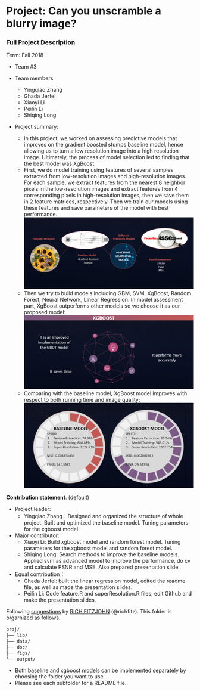 # Project: Can you unscramble a blurry image? 


### [Full Project Description](doc/project3_desc.md)

Term: Fall 2018

+ Team #3
+ Team members
	+ Yingqiao Zhang
	+ Ghada Jerfel
	+ Xiaoyi Li
	+ Peilin Li
	+ Shiqing Long

+ Project summary: 
	+ In this project, we worked on assessing predictive models that improves on the gradient boosted stumps baseline model, hence allowing us to turn a low resolution image into a high resolution image. Ultimately, the process of model selection led to finding that the best model was XgBoost.
	+ First, we do model training using features of several samples extracted from low-resolution images and high-resolution images. For each sample, we extract features from the nearest 8 neighbor pixels in the low-resolution images and extract features from 4 corresponding pixels in high-resolution images, then we save them in 2 feature matrices, respectively. Then we train our models using these features and save parameters of the model with best performance.
	![screenshot](model_baseline/doc/doc1.png)
	+ Then we try to build models including GBM, SVM, XgBoost, Random Forest, Neural Network, Linear Regression. In model assessment part, XgBoost outperforms other models so we choose it as our proposed model:
	![screenshot](model_baseline/doc/doc2.png)
	+ Comparing with the baseline model, XgBoost model improves with respect to both running time and image quality:
	![screenshot](model_baseline/doc/doc3.png)
	
	
	
**Contribution statement**: ([default](doc/a_note_on_contributions.md))
+ Project leader:
	+ Yingqiao Zhang：Designed and organized the structure of whole project. Built and optimized the baseline model. Tuning parameters for the xgboost model. 
+ Major contributor:
	+ Xiaoyi Li: Build xgboost model and random forest model. Tuning parameters for the xgboost model and random forest model.
	+ Shiqing Long: Search methods to improve the baseline models. Applied svm as advanced model to improve the performance, do cv and calculate PSNR and MSE. Also prepared presentation slide.
+ Equal contribution：
	+ Ghada Jerfel: built the linear regression model, edited the readme file, as well as made the presentation slides.
	+ Peilin Li: Code feature.R and superResolution.R files, edit Github and make the presentation slides.

Following [suggestions](http://nicercode.github.io/blog/2013-04-05-projects/) by [RICH FITZJOHN](http://nicercode.github.io/about/#Team) (@richfitz). This folder is orgarnized as follows.

```
proj/
├── lib/
├── data/
├── doc/
├── figs/
└── output/
```
+ Both baseline and xgboost models can be implemented separately by choosing the folder you want to use.
+ Please see each subfolder for a README file.
